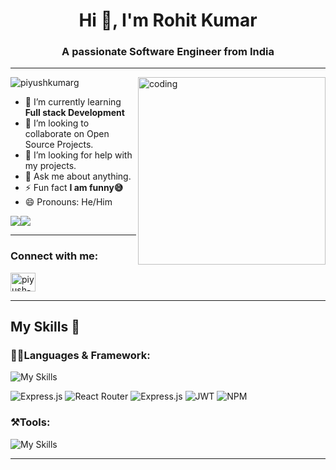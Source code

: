 
<h1 align="center">Hi 👋, I'm Rohit Kumar</h1>
<h3 align="center">A passionate Software Engineer from India</h3>

---

<img align="right" alt="coding" width="300" src="https://user-images.githubusercontent.com/55389276/140866485-8fb1c876-9a8f-4d6a-98dc-08c4981eaf70.gif">
<p align="left"> <img src="https://komarev.com/ghpvc/?username=piyushkumarg&label=Profile%20views&color=0e75b6&style=flat" alt="piyushkumarg" /> </p>

- 🌱 I’m currently learning **Full stack Development**
- 👯 I’m looking to collaborate on Open Source Projects.
- 🤔 I’m looking for help with my projects.
- 💬 Ask me about anything.
- ⚡ Fun fact **I am funny😅**
- 😄 Pronouns: He/Him

<a href="https://www.twitter.com/piyushkumarreal" target="_blank"><img
src="https://img.shields.io/twitter/follow/piyushkumarreal?logo=twitter&style=for-the-badge&color=0891b2&labelColor=1c1917"
/></a><a href="https://www.github.com/piyushkumarg" target="_blank"><img
src="https://img.shields.io/github/followers/piyushkumarg?logo=github&style=for-the-badge&color=0891b2&labelColor=1c1917" /></a>

---
<h3 align="left">Connect with me:</h3>
<p align="left">

<a href="[https://linkedin.com/in/piyush-kumarg](https://www.linkedin.com/in/rohit-kumar-463ba1202/)" target="blank"><img align="center" src="https://raw.githubusercontent.com/rahuldkjain/github-profile-readme-generator/master/src/images/icons/Social/linked-in-alt.svg" alt="piyush-kumarg" height="30" width="40" /></a>

</p>

---

## My Skills 🚀 
<h3>👨‍💻Languages & Framework: </h3>

 ![My Skills](https://skillicons.dev/icons?i=c,cpp,css,html,js,react,materialui,nodejs,mongodb,bootstrap&perline=8)
 <br/>

  ![Express.js](https://img.shields.io/badge/express.js-%23404d59.svg?style=for-the-badge&logo=express&logoColor=%2361DAFB)
 ![React Router](https://img.shields.io/badge/React_Router-CA4245?style=for-the-badge&logo=react-router&logoColor=white)
 ![Express.js](https://img.shields.io/badge/express.js-%23404d59.svg?style=for-the-badge&logo=express&logoColor=%2361DAFB)
  ![JWT](https://img.shields.io/badge/JWT-black?style=for-the-badge&logo=JSON%20web%20tokens)
   ![NPM](https://img.shields.io/badge/NPM-%23000000.svg?style=for-the-badge&logo=npm&logoColor=white)
   
<h3>⚒️Tools:</h3>
 
  ![My Skills](https://skillicons.dev/icons?i=git,github,firebase,linux,vscode,heroku,figma)
  
  
  ---
  

